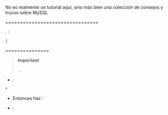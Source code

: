 No es realmente un tutorial aquí, sino más bien una colección de consejos y trucos sobre
MySQL

 
================================

. :

    ]
    

 
===============

> **Important**
>
> . 
> .

-    :

<!-- -->

    
    *

-   Entonces haz :

<!-- -->

    
    
    
    
    
    
    
    
    
    
    
    
    

-    :

<!-- -->

    
